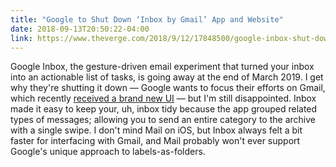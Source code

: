 ```yaml
---
title: "Google to Shut Down ‘Inbox by Gmail’ App and Website"
date: 2018-09-13T20:50:22-04:00
link: https://www.theverge.com/2018/9/12/17848500/google-inbox-shut-down-sunset-snooze-email-march-2019
---
```


Google Inbox, the gesture-driven email experiment that turned your inbox into an actionable list of tasks, is going away at the end of March 2019. I get why they're shutting it down — Google wants to focus their efforts on Gmail, which recently [received a brand new UI][new gmail] — but I'm still disappointed. Inbox made it easy to keep your, uh, inbox tidy  because the app grouped related types of messages; allowing you to send an entire category to the archive with a single swipe. I don't mind Mail on iOS, but Inbox always felt a bit faster for interfacing with Gmail, and Mail probably won't ever support Google's unique approach to labels-as-folders. 

[new gmail]: https://www.macrumors.com/2018/04/25/google-rolls-out-gmail-web-redesign/

